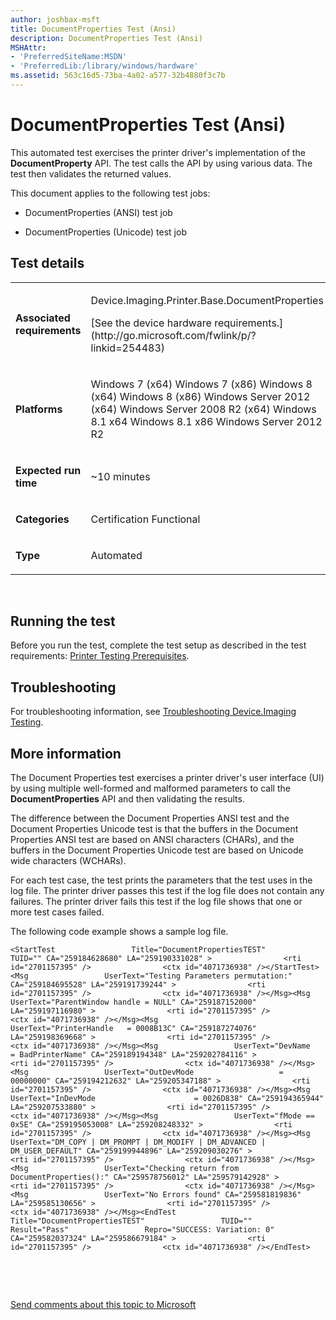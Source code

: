 ```yaml
---
author: joshbax-msft
title: DocumentProperties Test (Ansi)
description: DocumentProperties Test (Ansi)
MSHAttr:
- 'PreferredSiteName:MSDN'
- 'PreferredLib:/library/windows/hardware'
ms.assetid: 563c16d5-73ba-4a02-a577-32b4880f3c7b
---
```


# DocumentProperties Test (Ansi)


This automated test exercises the printer driver's implementation of the **DocumentProperty** API. The test calls the API by using various data. The test then validates the returned values.

This document applies to the following test jobs:

-   DocumentProperties (ANSI) test job

-   DocumentProperties (Unicode) test job

## Test details


<table>
<colgroup>
<col width="50%" />
<col width="50%" />
</colgroup>
<tbody>
<tr class="odd">
<td><p><strong>Associated requirements</strong></p></td>
<td><p>Device.Imaging.Printer.Base.DocumentProperties</p>
<p>[See the device hardware requirements.](http://go.microsoft.com/fwlink/p/?linkid=254483)</p></td>
</tr>
<tr class="even">
<td><p><strong>Platforms</strong></p></td>
<td><p>Windows 7 (x64) Windows 7 (x86) Windows 8 (x64) Windows 8 (x86) Windows Server 2012 (x64) Windows Server 2008 R2 (x64) Windows 8.1 x64 Windows 8.1 x86 Windows Server 2012 R2</p></td>
</tr>
<tr class="odd">
<td><p><strong>Expected run time</strong></p></td>
<td><p>~10 minutes</p></td>
</tr>
<tr class="even">
<td><p><strong>Categories</strong></p></td>
<td><p>Certification Functional</p></td>
</tr>
<tr class="odd">
<td><p><strong>Type</strong></p></td>
<td><p>Automated</p></td>
</tr>
</tbody>
</table>

 

## Running the test


Before you run the test, complete the test setup as described in the test requirements: [Printer Testing Prerequisites](printer-testing-prerequisites.md).

## Troubleshooting


For troubleshooting information, see [Troubleshooting Device.Imaging Testing](troubleshooting-deviceimaging-testing.md).

## More information


The Document Properties test exercises a printer driver's user interface (UI) by using multiple well-formed and malformed parameters to call the **DocumentProperties** API and then validating the results.

The difference between the Document Properties ANSI test and the Document Properties Unicode test is that the buffers in the Document Properties ANSI test are based on ANSI characters (CHARs), and the buffers in the Document Properties Unicode test are based on Unicode wide characters (WCHARs).

For each test case, the test prints the parameters that the test uses in the log file. The printer driver passes this test if the log file does not contain any failures. The printer driver fails this test if the log file shows that one or more test cases failed.

The following code example shows a sample log file.

``` syntax
<StartTest                 Title="DocumentPropertiesTEST"                 TUID="" CA="259184628680" LA="259190331028" >                <rti id="2701157395" />                <ctx id="4071736938" /></StartTest><Msg                 UserText="Testing Parameters permutation:" CA="259184695528" LA="259191739244" >                <rti id="2701157395" />                <ctx id="4071736938" /></Msg><Msg                 UserText="ParentWindow handle = NULL" CA="259187152000" LA="259197116980" >                <rti id="2701157395" />                <ctx id="4071736938" /></Msg><Msg                 UserText="PrinterHandle   = 0008B13C" CA="259187274076" LA="259198369668" >                <rti id="2701157395" />                <ctx id="4071736938" /></Msg><Msg                 UserText="DevName                                         = BadPrinterName" CA="259189194348" LA="259202784116" >                <rti id="2701157395" />                <ctx id="4071736938" /></Msg><Msg                 UserText="OutDevMode                   = 00000000" CA="259194212632" LA="259205347188" >                <rti id="2701157395" />                <ctx id="4071736938" /></Msg><Msg                 UserText="InDevMode                      = 0026D838" CA="259194365944" LA="259207533880" >                <rti id="2701157395" />                <ctx id="4071736938" /></Msg><Msg                 UserText="fMode == 0x5E" CA="259195053008" LA="259208248332" >                <rti id="2701157395" />                <ctx id="4071736938" /></Msg><Msg                 UserText="DM_COPY | DM_PROMPT | DM_MODIFY | DM_ADVANCED | DM_USER_DEFAULT" CA="259199944896" LA="259209030276" >                <rti id="2701157395" />                <ctx id="4071736938" /></Msg><Msg                 UserText="Checking return from DocumentProperties():" CA="259578756012" LA="259579142928" >                <rti id="2701157395" />                <ctx id="4071736938" /></Msg><Msg                 UserText="No Errors found" CA="259581819836" LA="259585130656" >                <rti id="2701157395" />                <ctx id="4071736938" /></Msg><EndTest                 Title="DocumentPropertiesTEST"                 TUID=""                 Result="Pass"                 Repro="SUCCESS: Variation: 0" CA="259582037324" LA="259586679184" >                <rti id="2701157395" />                <ctx id="4071736938" /></EndTest>
```

 

 

[Send comments about this topic to Microsoft](mailto:wsddocfb@microsoft.com?subject=Documentation%20feedback%20%5Bp_hck\p_hck%5D:%20DocumentProperties%20Test%20%28Ansi%29%20%20RELEASE:%20%284/27/2016%29&body=%0A%0APRIVACY%20STATEMENT%0A%0AWe%20use%20your%20feedback%20to%20improve%20the%20documentation.%20We%20don't%20use%20your%20email%20address%20for%20any%20other%20purpose,%20and%20we'll%20remove%20your%20email%20address%20from%20our%20system%20after%20the%20issue%20that%20you're%20reporting%20is%20fixed.%20While%20we're%20working%20to%20fix%20this%20issue,%20we%20might%20send%20you%20an%20email%20message%20to%20ask%20for%20more%20info.%20Later,%20we%20might%20also%20send%20you%20an%20email%20message%20to%20let%20you%20know%20that%20we've%20addressed%20your%20feedback.%0A%0AFor%20more%20info%20about%20Microsoft's%20privacy%20policy,%20see%20http://privacy.microsoft.com/default.aspx. "Send comments about this topic to Microsoft")




